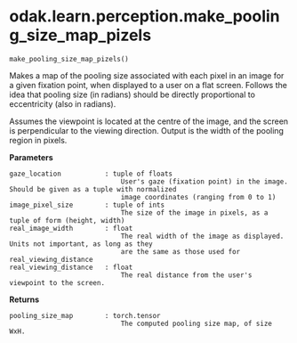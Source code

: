 # odak.learn.perception.make_pooling_size_map_pizels

`make_pooling_size_map_pizels()`

Makes a map of the pooling size associated with each pixel in an image for a given fixation point, when displayed to a user on a flat screen. Follows the idea that pooling size (in radians) should be directly proportional to eccentricity (also in radians). 

Assumes the viewpoint is located at the centre of the image, and the screen is perpendicular to the viewing direction. Output is the width of the pooling region in pixels.

**Parameters**

    gaze_location           : tuple of floats
                                User's gaze (fixation point) in the image. Should be given as a tuple with normalized
                                image coordinates (ranging from 0 to 1)
    image_pixel_size        : tuple of ints
                                The size of the image in pixels, as a tuple of form (height, width)
    real_image_width        : float
                                The real width of the image as displayed. Units not important, as long as they
                                are the same as those used for real_viewing_distance
    real_viewing_distance   : float
                                The real distance from the user's viewpoint to the screen.

**Returns**

    pooling_size_map        : torch.tensor
                                The computed pooling size map, of size WxH.
